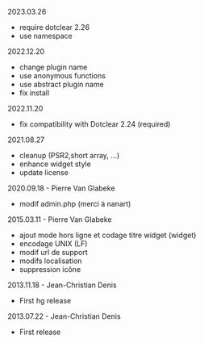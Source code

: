 2023.03.26
- require dotclear 2.26
- use namespace

2022.12.20
- change plugin name
- use anonymous functions
- use abstract plugin name
- fix install

2022.11.20
- fix compatibility with Dotclear 2.24 (required)

2021.08.27
- cleanup (PSR2,short array, ...)
- enhance widget style
- update license

2020.09.18 - Pierre Van Glabeke
- modif admin.php (merci à nanart)

2015.03.11 - Pierre Van Glabeke
- ajout mode hors ligne et codage titre widget (widget)
- encodage UNIX (LF)
- modif url de support
- modifs localisation
- suppression icône

2013.11.18 - Jean-Christian Denis
- First hg release

2013.07.22 - Jean-Christian Denis
- First release